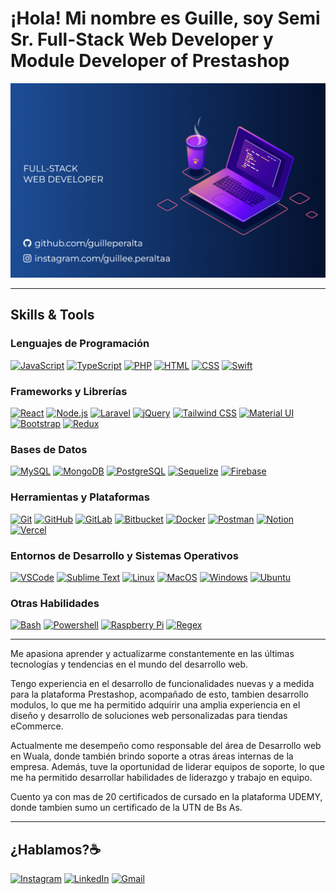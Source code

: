 # ¡Hola! Mi nombre es Guille, soy Semi Sr. Full-Stack Web Developer y Module Developer of Prestashop

![Imagen de portada de Git](https://raw.githubusercontent.com/guilleperalta/guilleperalta/main/Imagen%20GITHUB.png)

___

## Skills & Tools

### Lenguajes de Programación
[![JavaScript](https://skillicons.dev/icons?i=js)](https://skillicons.dev)
[![TypeScript](https://skillicons.dev/icons?i=ts)](https://skillicons.dev)
[![PHP](https://skillicons.dev/icons?i=php)](https://skillicons.dev)
[![HTML](https://skillicons.dev/icons?i=html)](https://skillicons.dev)
[![CSS](https://skillicons.dev/icons?i=css)](https://skillicons.dev)
[![Swift](https://skillicons.dev/icons?i=swift)](https://skillicons.dev)

### Frameworks y Librerías
[![React](https://skillicons.dev/icons?i=react)](https://skillicons.dev)
[![Node.js](https://skillicons.dev/icons?i=nodejs)](https://skillicons.dev)
[![Laravel](https://skillicons.dev/icons?i=laravel)](https://skillicons.dev)
[![jQuery](https://skillicons.dev/icons?i=jquery)](https://skillicons.dev)
[![Tailwind CSS](https://skillicons.dev/icons?i=tailwind)](https://skillicons.dev)
[![Material UI](https://skillicons.dev/icons?i=materialui)](https://skillicons.dev)
[![Bootstrap](https://skillicons.dev/icons?i=bootstrap)](https://skillicons.dev)
[![Redux](https://skillicons.dev/icons?i=redux)](https://skillicons.dev)

### Bases de Datos
[![MySQL](https://skillicons.dev/icons?i=mysql)](https://skillicons.dev)
[![MongoDB](https://skillicons.dev/icons?i=mongodb)](https://skillicons.dev)
[![PostgreSQL](https://skillicons.dev/icons?i=postgres)](https://skillicons.dev)
[![Sequelize](https://skillicons.dev/icons?i=sequelize)](https://skillicons.dev)
[![Firebase](https://skillicons.dev/icons?i=firebase)](https://skillicons.dev)

### Herramientas y Plataformas
[![Git](https://skillicons.dev/icons?i=git)](https://skillicons.dev)
[![GitHub](https://skillicons.dev/icons?i=github)](https://skillicons.dev)
[![GitLab](https://skillicons.dev/icons?i=gitlab)](https://skillicons.dev)
[![Bitbucket](https://skillicons.dev/icons?i=bitbucket)](https://skillicons.dev)
[![Docker](https://skillicons.dev/icons?i=docker)](https://skillicons.dev)
[![Postman](https://skillicons.dev/icons?i=postman)](https://skillicons.dev)
[![Notion](https://skillicons.dev/icons?i=notion)](https://skillicons.dev)
[![Vercel](https://skillicons.dev/icons?i=vite)](https://skillicons.dev)

### Entornos de Desarrollo y Sistemas Operativos
[![VSCode](https://skillicons.dev/icons?i=vscode)](https://skillicons.dev)
[![Sublime Text](https://skillicons.dev/icons?i=sublime)](https://skillicons.dev)
[![Linux](https://skillicons.dev/icons?i=linux)](https://skillicons.dev)
[![MacOS](https://skillicons.dev/icons?i=apple)](https://skillicons.dev)
[![Windows](https://skillicons.dev/icons?i=windows)](https://skillicons.dev)
[![Ubuntu](https://skillicons.dev/icons?i=ubuntu)](https://skillicons.dev)

### Otras Habilidades
[![Bash](https://skillicons.dev/icons?i=bash)](https://skillicons.dev)
[![Powershell](https://skillicons.dev/icons?i=powershell)](https://skillicons.dev)
[![Raspberry Pi](https://skillicons.dev/icons?i=raspberrypi)](https://skillicons.dev)
[![Regex](https://skillicons.dev/icons?i=regex)](https://skillicons.dev)
___
 
Me apasiona aprender y actualizarme constantemente en las últimas tecnologías y tendencias en el mundo del desarrollo web.

Tengo experiencia en el desarrollo de funcionalidades nuevas y a medida para la plataforma Prestashop, acompañado de esto, tambien desarrollo modulos, lo que me ha permitido adquirir una amplia experiencia en el diseño y desarrollo de soluciones web personalizadas para tiendas eCommerce.

Actualmente me desempeño como responsable del área de Desarrollo web en Wuala, donde también brindo soporte a otras áreas internas de la empresa. Además, tuve la oportunidad de liderar equipos de soporte, lo que me ha permitido desarrollar habilidades de liderazgo y trabajo en equipo.

Cuento ya con mas de 20 certificados de cursado en la plataforma UDEMY, donde tambien sumo un certificado de la UTN de Bs As.

___

## ¿Hablamos?☕️

[![Instagram](https://skillicons.dev/icons?i=instagram)](https://www.instagram.com/guillee.peraltaa/)
[![LinkedIn](https://skillicons.dev/icons?i=linkedin)](https://www.linkedin.com/in/guillermo-peralta-25ab2b195/)
[![Gmail](https://skillicons.dev/icons?i=gmail)](mailto:guille.peralta.dev@gmail.com)
